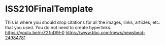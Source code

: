 # ISS210FinalTemplate
This is where you should drop citations for all the images, links, articles, etc. that you used. You do not need to create hyperlinks.
https://youtu.be/nrZ21nD9I-0
https://www.bbc.com/news/newsbeat-24984781
